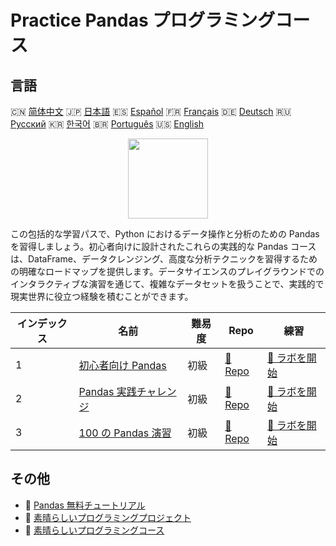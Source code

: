 # Practice Pandas プログラミングコース

## 言語

🇨🇳 [简体中文](README_zh.md) 🇯🇵 [日本語](README_ja.md) 🇪🇸 [Español](README_es.md) 🇫🇷 [Français](README_fr.md) 🇩🇪 [Deutsch](README_de.md) 🇷🇺 [Русский](README_ru.md) 🇰🇷 [한국어](README_ko.md) 🇧🇷 [Português](README_pt.md) 🇺🇸 [English](README.md) 

<div align="center">
<img width="128px" src="https://file.labex.io/path/qhqKKAjZr3K5.png">
</div>

この包括的な学習パスで、Python におけるデータ操作と分析のための Pandas を習得しましょう。初心者向けに設計されたこれらの実践的な Pandas コースは、DataFrame、データクレンジング、高度な分析テクニックを習得するための明確なロードマップを提供します。データサイエンスのプレイグラウンドでのインタラクティブな演習を通じて、複雑なデータセットを扱うことで、実践的で現実世界に役立つ経験を積むことができます。

|   インデックス | 名前                                                                            | 難易度   | Repo                                                                | 練習                                                                    |
|----------------|---------------------------------------------------------------------------------|----------|---------------------------------------------------------------------|-------------------------------------------------------------------------|
|              1 | [初心者向け Pandas](https://labex.io/ja/courses/pandas-for-beginners)           | 初級     | [🔗 Repo](https://github.com/labex-labs/pandas-for-beginners)       | [🚀 ラボを開始](https://labex.io/ja/courses/pandas-for-beginners)       |
|              2 | [Pandas 実践チャレンジ](https://labex.io/ja/courses/pandas-practice-challenges) | 初級     | [🔗 Repo](https://github.com/labex-labs/pandas-practice-challenges) | [🚀 ラボを開始](https://labex.io/ja/courses/pandas-practice-challenges) |
|              3 | [100 の Pandas 演習](https://labex.io/ja/courses/100-pandas-exercises)          | 初級     | [🔗 Repo](https://github.com/labex-labs/100-pandas-exercises)       | [🚀 ラボを開始](https://labex.io/ja/courses/100-pandas-exercises)       |

## その他

- 🔗 [Pandas 無料チュートリアル](https://github.com/labex-labs/pandas-free-tutorials)
- 🔗 [素晴らしいプログラミングプロジェクト](https://github.com/labex-labs/awesome-programming-projects)
- 🔗 [素晴らしいプログラミングコース](https://github.com/labex-labs/awesome-programming-courses)

